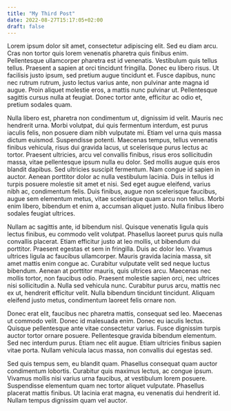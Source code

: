 ```yaml
---
title: "My Third Post"
date: 2022-08-27T15:17:05+02:00
draft: false
---
```


Lorem ipsum dolor sit amet, consectetur adipiscing elit. Sed eu diam arcu. Cras non tortor quis lorem venenatis pharetra quis finibus enim. Pellentesque ullamcorper pharetra est id venenatis. Vestibulum quis tellus tellus. Praesent a sapien at orci tincidunt fringilla. Donec eu libero risus. Ut facilisis justo ipsum, sed pretium augue tincidunt et. Fusce dapibus, nunc nec rutrum rutrum, justo lectus varius ante, non pulvinar ante magna id augue. Proin aliquet molestie eros, a mattis nunc pulvinar ut. Pellentesque sagittis cursus nulla at feugiat. Donec tortor ante, efficitur ac odio et, pretium sodales quam.

Nulla libero est, pharetra non condimentum ut, dignissim id velit. Mauris nec hendrerit urna. Morbi volutpat, dui quis fermentum interdum, est purus iaculis felis, non posuere diam nibh vulputate mi. Etiam vel urna quis massa dictum euismod. Suspendisse potenti. Maecenas tempus, tellus venenatis finibus vehicula, risus dui gravida lacus, ut scelerisque purus lectus ac tortor. Praesent ultricies, arcu vel convallis finibus, risus eros sollicitudin massa, vitae pellentesque ipsum nulla eu dolor. Sed mollis augue quis eros blandit dapibus. Sed ultricies suscipit fermentum. Nam congue id sapien in auctor. Aenean porttitor dolor ac nulla vestibulum lacinia. Duis in tellus id turpis posuere molestie sit amet et nisi. Sed eget augue eleifend, varius nibh ac, condimentum felis. Duis finibus, augue non scelerisque faucibus, augue sem elementum metus, vitae scelerisque quam arcu non tellus. Morbi enim libero, bibendum et enim a, accumsan aliquet justo. Nulla finibus libero sodales feugiat ultrices.

Nullam ac sagittis ante, id bibendum nisl. Quisque venenatis ligula quis lectus finibus, eu commodo velit volutpat. Phasellus laoreet purus quis nulla convallis placerat. Etiam efficitur justo at leo mollis, ut bibendum dui porttitor. Praesent egestas et sem in fringilla. Duis ac dolor leo. Vivamus ultrices ligula ac faucibus ullamcorper. Mauris gravida lacinia massa, sit amet mattis enim congue ac. Curabitur vulputate velit sed neque luctus bibendum. Aenean at porttitor mauris, quis ultrices arcu. Maecenas nec mollis tortor, non faucibus odio. Praesent molestie sapien orci, nec ultrices nisi sollicitudin a. Nulla sed vehicula nunc. Curabitur purus arcu, mattis nec ex ut, hendrerit efficitur velit. Nulla bibendum tincidunt tincidunt. Aliquam eleifend justo metus, condimentum laoreet felis ornare non.

Donec erat elit, faucibus nec pharetra mattis, consequat sed leo. Maecenas ut commodo velit. Donec id malesuada enim. Donec eu iaculis lectus. Quisque pellentesque ante vitae consectetur varius. Fusce dignissim turpis auctor tortor ornare posuere. Pellentesque gravida bibendum elementum. Sed nec interdum purus. Etiam nec elit augue. Etiam ultricies finibus sapien vitae porta. Nullam vehicula lacus massa, non convallis dui egestas sed.

Sed quis tempus sem, eu blandit quam. Phasellus consequat quam auctor condimentum lobortis. Curabitur quis maximus lectus, ac congue ipsum. Vivamus mollis nisi varius urna faucibus, at vestibulum lorem posuere. Suspendisse elementum quam nec tortor aliquet vulputate. Phasellus placerat mattis finibus. Ut lacinia erat magna, eu venenatis dui hendrerit id. Nullam tempus dignissim quam vel auctor.
